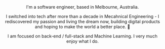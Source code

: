 <div  align="center">
  <p>I'm a software engineer, based in Melbourne, Australia. </p>
  <p>
    I switched into tech after more than a decade in Mecahnical Engineering - I rediscovered my passion and living the dream now, building digital products and hoping to make the world a better place. 🧀
  </p>
  <p>
  I am focused on back-end / full-stack and Machine Learning. I very much enjoy what I do.
  </p>
</div>

<!--
**JodyVanden/JodyVanden** is a ✨ _special_ ✨ repository because its `README.md` (this file) appears on your GitHub profile.

Here are some ideas to get you started:

- 🔭 I’m currently working on ...
- 🌱 I’m currently learning ...
- 👯 I’m looking to collaborate on ...
- 🤔 I’m looking for help with ...
- 💬 Ask me about ...
- 📫 How to reach me: ...
- 😄 Pronouns: ...
- ⚡ Fun fact: ...
-->
